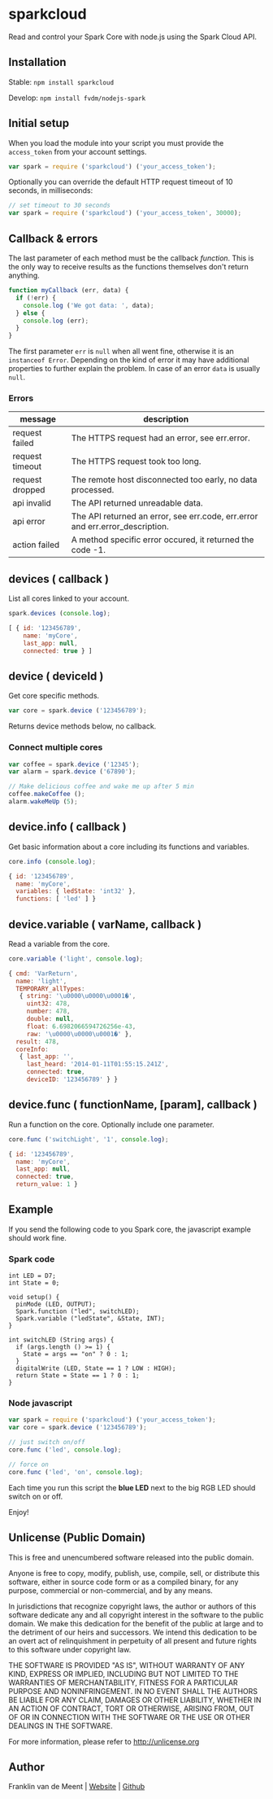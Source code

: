sparkcloud
==========

Read and control your Spark Core with node.js using the Spark Cloud API.


Installation
------------

Stable: `npm install sparkcloud`

Develop: `npm install fvdm/nodejs-spark`


Initial setup
-------------

When you load the module into your script you must provide the `access_token` from your account settings.

```js
var spark = require ('sparkcloud') ('your_access_token');
```

Optionally you can override the default HTTP request timeout of 10 seconds, in milliseconds:

```js
// set timeout to 30 seconds
var spark = require ('sparkcloud') ('your_access_token', 30000);
```


Callback & errors
-----------------

The last parameter of each method must be the callback _function_. This is the only way to receive results as the functions themselves don't return anything.

```js
function myCallback (err, data) {
  if (!err) {
    console.log ('We got data: ', data);
  } else {
    console.log (err);
  }
}
```

The first parameter `err` is `null` when all went fine, otherwise it is an `instanceof Error`. Depending on the kind of error it may have additional properties to further explain the problem. In case of an error `data` is usually `null`.


### Errors

message         | description
----------------|------------
request failed  | The HTTPS request had an error, see err.error.
request timeout | The HTTPS request took too long.
request dropped | The remote host disconnected too early, no data processed.
api invalid     | The API returned unreadable data.
api error       | The API returned an error, see err.code, err.error and err.error_description.
action failed   | A method specific error occured, it returned the code -1.


devices ( callback )
--------------------

List all cores linked to your account.

```js
spark.devices (console.log);
```

```js
[ { id: '123456789',
    name: 'myCore',
    last_app: null,
    connected: true } ]
```


device ( deviceId )
-------------------

Get core specific methods.

```js
var core = spark.device ('123456789');
```

Returns device methods below, no callback.


### Connect multiple cores

```js
var coffee = spark.device ('12345');
var alarm = spark.device ('67890');

// Make delicious coffee and wake me up after 5 min
coffee.makeCoffee ();
alarm.wakeMeUp (5);
```


device.info ( callback )
------------------------

Get basic information about a core including its functions and variables.

```js
core.info (console.log);
```

```js
{ id: '123456789',
  name: 'myCore',
  variables: { ledState: 'int32' },
  functions: [ 'led' ] }
```


device.variable ( varName, callback )
-------------------------------------

Read a variable from the core.

```js
core.variable ('light', console.log);
```

```js
{ cmd: 'VarReturn',
  name: 'light',
  TEMPORARY_allTypes: 
   { string: '\u0000\u0000\u0001�',
     uint32: 478,
     number: 478,
     double: null,
     float: 6.6982066594726256e-43,
     raw: '\u0000\u0000\u0001�' },
  result: 478,
  coreInfo: 
   { last_app: '',
     last_heard: '2014-01-11T01:55:15.241Z',
     connected: true,
     deviceID: '123456789' } }
```


device.func ( functionName, [param], callback )
-----------------------------------------------

Run a function on the core. Optionally include one parameter.

```js
core.func ('switchLight', '1', console.log);
```

```js
{ id: '123456789',
  name: 'myCore',
  last_app: null,
  connected: true,
  return_value: 1 }
```


Example
-------

If you send the following code to you Spark core, the javascript example should work fine.


### Spark code

```arduino
int LED = D7;
int State = 0;

void setup() {
  pinMode (LED, OUTPUT);
  Spark.function ("led", switchLED);
  Spark.variable ("ledState", &State, INT);
}

int switchLED (String args) {
  if (args.length () >= 1) {
    State = args == "on" ? 0 : 1;
  }
  digitalWrite (LED, State == 1 ? LOW : HIGH);
  return State = State == 1 ? 0 : 1;
}
```


### Node javascript

```js
var spark = require ('sparkcloud') ('your_access_token');
var core = spark.device ('123456789');

// just switch on/off
core.func ('led', console.log);

// force on
core.func ('led', 'on', console.log);
```

Each time you run this script the **blue LED** next to the big RGB LED should switch on or off.


Enjoy!


Unlicense (Public Domain)
-------------------------

This is free and unencumbered software released into the public domain.

Anyone is free to copy, modify, publish, use, compile, sell, or
distribute this software, either in source code form or as a compiled
binary, for any purpose, commercial or non-commercial, and by any
means.

In jurisdictions that recognize copyright laws, the author or authors
of this software dedicate any and all copyright interest in the
software to the public domain. We make this dedication for the benefit
of the public at large and to the detriment of our heirs and
successors. We intend this dedication to be an overt act of
relinquishment in perpetuity of all present and future rights to this
software under copyright law.

THE SOFTWARE IS PROVIDED "AS IS", WITHOUT WARRANTY OF ANY KIND,
EXPRESS OR IMPLIED, INCLUDING BUT NOT LIMITED TO THE WARRANTIES OF
MERCHANTABILITY, FITNESS FOR A PARTICULAR PURPOSE AND NONINFRINGEMENT.
IN NO EVENT SHALL THE AUTHORS BE LIABLE FOR ANY CLAIM, DAMAGES OR
OTHER LIABILITY, WHETHER IN AN ACTION OF CONTRACT, TORT OR OTHERWISE,
ARISING FROM, OUT OF OR IN CONNECTION WITH THE SOFTWARE OR THE USE OR
OTHER DEALINGS IN THE SOFTWARE.

For more information, please refer to <http://unlicense.org>


Author
------

Franklin van de Meent
| [Website](https://frankl.in)
| [Github](https://github.com/fvdm)

